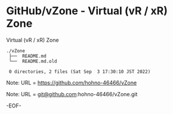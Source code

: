 # GitHub/vZone - Virtual (vR / xR) Zone

Virtual (vR / xR) Zone

    ./vZone
     ├──  README.md
     └──  README.md.old
     
     0 directories, 2 files (Sat Sep  3 17:30:10 JST 2022)


Note: URL = https://github.com/hohno-46466/vZone

Note: URL = git@github.com:hohno-46466/vZone.git

-EOF-
